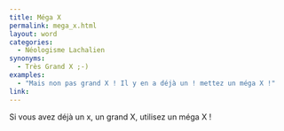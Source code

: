 ```yaml
---
title: Méga X
permalink: mega_x.html
layout: word
categories:
  - Néologisme Lachalien
synonyms:
  - Très Grand X ;-)
examples:
  - "Mais non pas grand X ! Il y en a déjà un ! mettez un méga X !"
link: 
---
```


Si vous avez déjà un x, un grand X, utilisez un méga X !

